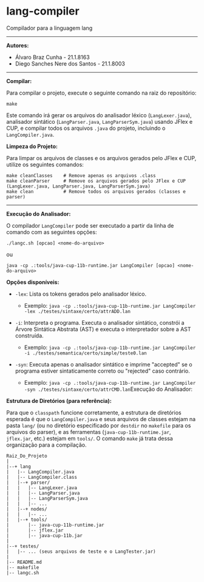 # lang-compiler

Compilador para a linguagem lang

---
**Autores:**
* Álvaro Braz Cunha - 21.1.8163
* Diego Sanches Nere dos Santos - 21.1.8003
---
**Compilar:**

Para compilar o projeto, execute o seguinte comando na raiz do repositório:

```
make
```

Este comando irá gerar os arquivos do analisador léxico (`LangLexer.java`), analisador sintático (`LangParser.java`, `LangParserSym.java`) usando JFlex e CUP, e compilar todos os arquivos `.java` do projeto, incluindo o `LangCompiler.java`.

**Limpeza do Projeto:**

Para limpar os arquivos de classes e os arquivos gerados pelo JFlex e CUP, utilize os seguintes comandos:

```
make cleanClasses    # Remove apenas os arquivos .class
make cleanParser     # Remove os arquivos gerados pelo JFlex e CUP (LangLexer.java, LangParser.java, LangParserSym.java)
make clean           # Remove todos os arquivos gerados (classes e parser)
```

---

**Execução do Analisador:**

O compilador `LangCompiler` pode ser executado a partir da linha de comando com as seguintes opções:

```
./langc.sh [opcao] <nome-do-arquivo>
```

ou

```
java -cp .:tools/java-cup-11b-runtime.jar LangCompiler [opcao] <nome-do-arquivo>
```

**Opções disponíveis:**

* `-lex`: Lista os tokens gerados pelo analisador léxico.

  * Exemplo: `java -cp .:tools/java-cup-11b-runtime.jar LangCompiler -lex ./testes/sintaxe/certo/attrADD.lan`
* `-i`: Interpreta o programa. Executa o analisador sintático, constrói a Árvore Sintática Abstrata (AST) e executa o interpretador sobre a AST construída.

  * Exemplo: `java -cp .:tools/java-cup-11b-runtime.jar LangCompiler -i ./testes/semantica/certo/simple/teste0.lan`
* `-syn`: Executa apenas o analisador sintático e imprime "accepted" se o programa estiver sintaticamente correto ou "rejected" caso contrário.

  * Exemplo: `java -cp .:tools/java-cup-11b-runtime.jar LangCompiler -syn ./testes/sintaxe/certo/attrCMD.lan`Execução do Analisador:

**Estrutura de Diretórios (para referência):**

Para que o `classpath` funcione corretamente, a estrutura de diretórios esperada é que o `LangCompiler.java` e seus arquivos de classes estejam na pasta `lang/` (ou no diretório especificado por `destdir` no `makefile` para os arquivos do parser), e as ferramentas (`java-cup-11b-runtime.jar`, `jflex.jar`, etc.) estejam em `tools/`. O comando `make` já trata dessa organização para a compilação.

```
Raiz_Do_Projeto
|
|--+ lang
|   |-- LangCompiler.java
|   |-- LangCompiler.class
|   |--+ parser/
|   |   |-- LangLexer.java
|   |   |-- LangParser.java
|   |   |-- LangParserSym.java
|   |   |-- ...
|   |--+ nodes/
|   |   |-- ...
|   |--+ tools/
|       |-- java-cup-11b-runtime.jar
|       |-- jflex.jar
|       |-- java-cup-11b.jar
|
|--+ testes/
|   |-- ... (seus arquivos de teste e o LangTester.jar)
|
|-- README.md
|-- makefile
|-- langc.sh
```
